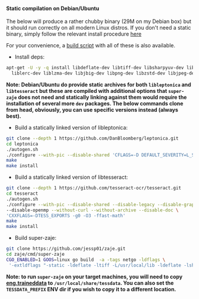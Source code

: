 #### Static compilation on Debian/Ubuntu

The below will produce a rather chubby binary (29M on my Debian box) but it should run correctly on all modern Linux distros.
If you don't need a static binary, simply follow the relevant install procedure [here](./README.md)

For your convenience, a [build script](./static_build_debian.sh) with all of these is also available.

- Install deps:
```sh
apt-get -U -y -q install libdeflate-dev libtiff-dev libsharpyuv-dev libwebp-dev git libgif-dev \
  liblerc-dev liblzma-dev libjbig-dev libpng-dev libzstd-dev libjpeg-dev build-essential
```

**Note: Debian/Ubuntu do provide static archives for both `libleptonica` and `libtesseract` but these are compiled with additional options that `super-zaje` does not need and statically linking against them would require the installation of several more `dev` packages.
The below commands clone from head, obviously, you can use specific versions instead (always best).**

- Build a statically linked version of libleptonica:

```sh
git clone --depth 1 https://github.com/DanBloomberg/leptonica.git
cd leptonica
./autogen.sh
./configure --with-pic --disable-shared 'CFLAGS=-D DEFAULT_SEVERITY=L_SEVERITY_ERROR -g0 -O3'
make 
make install
```

- Build a statically linked version of libtesseract:
```sh
git clone --depth 1 https://github.com/tesseract-ocr/tesseract.git
cd tesseract
./autogen.sh
./configure --with-pic --disable-shared --disable-legacy --disable-graphics \
--disable-openmp --without-curl --without-archive --disable-doc \
'CXXFLAGS=-DTESS_EXPORTS -g0 -O3 -ffast-math' 
make
make install
```

- Build super-zaje:
```sh
git clone https://github.com/jessp01/zaje.git 
cd zaje/cmd/super-zaje  
CGO_ENABLED=1 GOOS=linux go build  -a -tags netgo -ldflags \
 '-extldflags "-static -ldeflate -ltiff -L/usr/local/lib -ldeflate -lsharpyuv -lwebp -lLerc -llzma -ljbig -ltesseract -lleptonica -lpng -lzstd -ljpeg -lz -lgif -lsharpyuv -lwebp"' super-zaje.go
```

**Note: to run `super-zaje` on your target machines, you will need to copy [eng.traineddata](https://github.com/tesseract-ocr/tessdata/raw/refs/heads/main/eng.traineddata) to `/usr/local/share/tessdata`.
You can also set the `TESSDATA_PREFIX` ENV dir if you wish to copy it to a different location.**
